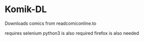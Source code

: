 # Komik-DL
Downloads comics from readcomiconline.to

requires selenium
python3 is also required
firefox is also needed
